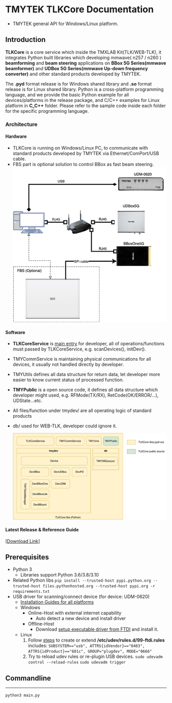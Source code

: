 # TMYTEK TLKCore Documentation

* TMYTEK general API for Windows/Linux platform.

## Introduction

**TLKCore** is a core service which inside the TMXLAB Kit(TLK/WEB-TLK), it integrates Python built libraries which developing mmwave( n257 / n260 ) **beamforming** and **beam steering** applications on **BBox 5G Series(mmwave beamformer)** and **UDBox 5G Series(mmwave Up-down frequency converter)** and other standard products developed by TMYTEK.

The **.pyd** format release is for Windows shared library and **.so** format release is for Linux shared library. Python is a cross-platform programming language, and we provide the basic Python example for all devices/platforms in the release package, and C/C++ examples for Linux platform in **C_C++** folder. Please refer to the sample code inside each folder for the specific programming language.

### Architecture

#### Hardware

* TLKCore is running on Windows/Linux PC, to communicate with standard products developed by TMYTEK via Ethernet/ComPort/USB cable.
* FBS part is optional solution to control BBox as fast beam steering.
  ![](../images/TLKCore_block.png)

#### Software

* **TLKCoreService** is <u>main entry</u> for developer, all of operations/functions must passed by TLKCoreService, e.g. scanDevices(), initDev().
* TMYCommService is maintaining physical communications for all devices, it usually not handled directly by developer.
* TMYUtils defines all data structure for return data, let developer more easier to know current status of processed function.
* **TMYPublic** is a open source code, it defines all data structure which developer might used, e.g. RFMode(TX/RX), RetCode(OK/ERROR/...), UDState...etc.
* All files/function under tmydev/ are all operating logic of standard products
* db/ used for WEB-TLK, developer could ignore it.

  ![](../images/TLKCore_architecture.png)

#### Latest Release & Reference Guide

[[Download Link](https://github.com/tmytek/bbox-api/tree/master/example_Linux/TLKCore_release)]

## Prerequisites

* Python 3
  * Libraries support Python 3.6/3.8/3.10
* Related Python libs
    `pip install --trusted-host pypi.python.org --trusted-host files.pythonhosted.org --trusted-host pypi.org -r requirements.txt`
* USB driver for scanning/connect device (for device: UDM-0620)
  * [Installation Guides for all platforms](https://ftdichip.com/document/installation-guides/)
  * Windows
    * Online-Host with external internet capability
      * Auto detect a new device and install driver
    * Offline-Host
      * Download [setup executable driver from FTDI](https://ftdichip.com/drivers/d2xx-drivers/) and install it.
  * Linux
      1. Follow [steps](https://gitlab.com/msrelectronics/python-ft4222/-/tree/master#accessrights) to create or extend **/etc/udev/rules.d/99-ftdi.rules** includes:
          `SUBSYSTEM=="usb", ATTRS{idVendor}=="0403", ATTRS{idProduct}=="601c", GROUP="plugdev", MODE="0666"`
      2. Try to reload udev rules or re-plugin USB devices.
          `sudo udevadm control --reload-rules`
          `sudo udevadm trigger`

## Commandline

---
    python3 main.py
